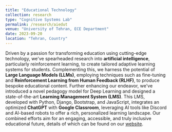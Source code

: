 ```yaml
---
title: "Educational Technology"
collection: research
type: "Cognitive Systems Lab"
permalink: /research/aiedut
venue: "University of Tehran, ECE Department"
date: 2023-09-20
location: "Tehran, Country"
---
```


Driven by a passion for transforming education using cutting-edge technology, we've spearheaded research into **artificial intelligence**, particularly reinforcement learning, to create tailored adaptive learning systems for students. Complementing this, we harness the potential of **Large Language Models (LLMs)**, employing techniques such as fine-tuning and **Reinforcement Learning from Human Feedback (RLHF)**, to produce bespoke educational content. Further enhancing our endeavor, we've introduced a novel pedagogy model for Deep Learning and designed a state-of-the-art **Learning Management System (LMS)**. This LMS, developed with Python, Django, Bootstrap, and JavaScript, integrates an optimized **ChatGPT** with **Google Classroom**, leveraging AI tools like Discord and AI-based robots to offer a rich, personalized learning landscape. Our combined efforts aim for an engaging, accessible, and truly inclusive educational future, details of which can be found on our [website](https://aiedut.com/).
